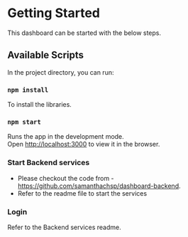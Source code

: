 # Getting Started

This dashboard can be started with the below steps.

## Available Scripts

In the project directory, you can run:

### `npm install`

To install the libraries.

### `npm start`

Runs the app in the development mode.\
Open [http://localhost:3000](http://localhost:3000) to view it in the browser.


### Start Backend services

* Please checkout the code from - https://github.com/samanthachsp/dashboard-backend.
* Refer to the readme file to start the services

### Login

Refer to the Backend services readme.
